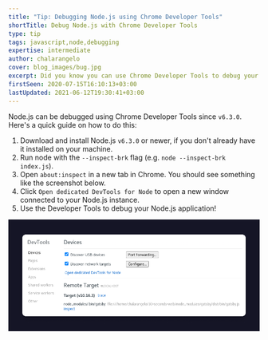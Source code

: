 ```yaml
---
title: "Tip: Debugging Node.js using Chrome Developer Tools"
shortTitle: Debug Node.js with Chrome Developer Tools
type: tip
tags: javascript,node,debugging
expertise: intermediate
author: chalarangelo
cover: blog_images/bug.jpg
excerpt: Did you know you can use Chrome Developer Tools to debug your Node.js code? Find out how in this short guide.
firstSeen: 2020-07-15T16:10:13+03:00
lastUpdated: 2021-06-12T19:30:41+03:00
---
```


Node.js can be debugged using Chrome Developer Tools since `v6.3.0`. Here's a quick guide on how to do this:

1. Download and install Node.js `v6.3.0` or newer, if you don't already have it installed on your machine.
2. Run node with the `--inspect-brk` flag (e.g. `node --inspect-brk index.js`).
3. Open `about:inspect` in a new tab in Chrome. You should see something like the screenshot below.
4. Click `Open dedicated DevTools for Node` to open a new window connected to your Node.js instance.
5. Use the Developer Tools to debug your Node.js application!

![about:inspect page](./blog_images/chrome-debug-node.png)
